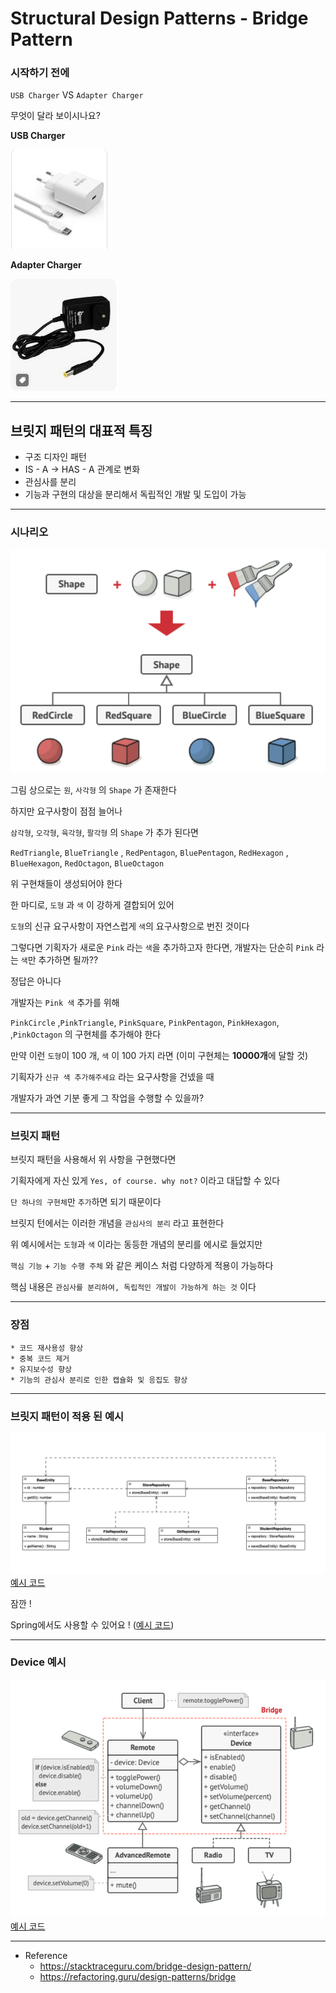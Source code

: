 # Structural Design Patterns - Bridge Pattern

### 시작하기 전에

`USB Charger` VS `Adapter Charger`

무엇이 달라 보이시나요?

**USB Charger**

![](../asset/bridge/bridge-usb-charger.png)

**Adapter Charger**

![](..//asset/bridge/bridge-adapter-charger.png)

-- --

## 브릿지 패턴의 대표적 특징

* 구조 디자인 패턴 
* IS - A -> HAS - A 관계로 변화
* 관심사를 분리
* 기능과 구현의 대상을 분리해서 독립적인 개발 및 도입이 가능

-- --

### 시나리오

![](../asset/bridge/bridge-scenario.png)

그림 상으로는 `원`, `사각형` 의 `Shape` 가 존재한다

하지만 요구사항이 점점 늘어나

`삼각형`, `오각형`, `육각형`, `팔각형` 의 `Shape` 가 추가 된다면

`RedTriangle`, `BlueTriangle` , `RedPentagon`, `BluePentagon`, `RedHexagon` , `BlueHexagon`, `RedOctagon`, `BlueOctagon`

위 구현채들이 생성되어야 한다

한 마디로, `도형` 과 `색` 이 강하게 결합되어 있어

`도형`의 신규 요구사항이 자연스럽게 `색`의 요구사항으로 번진 것이다

그렇다면 기획자가 새로운 `Pink` 라는 `색`을 추가하고자 한다면, 개발자는 단순히 `Pink` 라는 `색`만 추가하면 될까??

정답은 아니다

개발자는 `Pink 색` 추가를 위해

`PinkCircle` ,`PinkTriangle`, `PinkSquare`, `PinkPentagon`, `PinkHexagon`, ,`PinkOctagon` 의 구현체를 추가해야 한다

만약 이런 `도형`이 100 개, `색` 이 100 가지 라면 (이미 구현체는 **10000개**에 달할 것)

기획자가 `신규 색 추가해주세요` 라는 요구사항을 건넸을 때

개발자가 과연 기분 좋게 그 작업을 수행할 수 있을까?

-- --

### 브릿지 패턴

브릿지 패턴을 사용해서 위 사항을 구현했다면

기획자에게 자신 있게 `Yes, of course. why not?` 이라고 대답할 수 있다

`단 하나의 구현체`만 `추가`하면 되기 때문이다

브릿지 턴에서는 이러한 개념을 `관심사의 분리` 라고 표현한다

위 예시에서는 `도형`과 `색` 이라는 동등한 개념의 분리를 에시로 들었지만

`핵심 기능` + `기능 수행 주체` 와 같은 케이스 처럼 다양하게 적용이 가능하다

핵심 내용은 `관심사를 분리하여, 독립적인 개발이 가능하게 하는 것` 이다

-- --

### 장점

    * 코드 재사용성 향상
    * 중복 코드 제거
    * 유지보수성 향상
    * 기능의 관심사 분리로 인한 캡슐화 및 응집도 향상

-- --

### 브릿지 패턴이 적용 된 예시

![](../asset/bridge/bridge-uml.png)
[예시 코드](https://github.com/meeingjae/software-design/tree/master/src/main/java/com/software/design/bridge/store)

잠깐 !

Spring에서도 사용할 수 있어요 ! ([예시 코드](https://github.com/meeingjae/software-design/tree/master/src/main/java/com/software/design/bridge/storebean))
-- --

### Device 예시

![](../asset/bridge/bridge-guru-example.png)
[예시 코드](https://github.com/meeingjae/software-design/tree/master/src/main/java/com/software/design/bridge/device)

-- --

* Reference
    * https://stacktraceguru.com/bridge-design-pattern/
    * https://refactoring.guru/design-patterns/bridge

